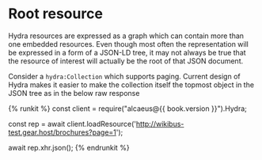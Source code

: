 # Root resource

Hydra resources are expressed as a graph which can contain more than one embedded resources. Even though
most often the representation will be expressed in a form of a JSON-LD tree, it may not always be true that
the resource of interest will actually be the root of that JSON document.

Consider a `hydra:Collection` which supports paging. Current design of Hydra makes it easier to make the
collection itself the topmost object in the JSON tree as in the below raw response

{% runkit %} 
const client = require("alcaeus@{{ book.version }}").Hydra;

const rep = await client.loadResource('http://wikibus-test.gear.host/brochures?page=1');

await rep.xhr.json();
{% endrunkit %}
